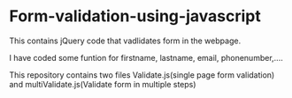 # Form-validation-using-javascript

This contains jQuery code that vadlidates form in the webpage. 

I have coded some funtion for firstname, lastname, email, phonenumber,....

This repository contains two files Validate.js(single page form validation) and multiValidate.js(Validate form in multiple steps)
